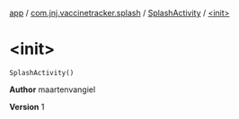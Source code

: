 [app](../../index.md) / [com.jnj.vaccinetracker.splash](../index.md) / [SplashActivity](index.md) / [&lt;init&gt;](./-init-.md)

# &lt;init&gt;

`SplashActivity()`

**Author**
maartenvangiel

**Version**
1

